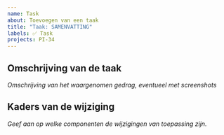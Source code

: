 ```yaml
---
name: Task
about: Toevoegen van een taak
title: "Taak: SAMENVATTING"
labels: ✅ Task
projects: PI-34
---
```


## Omschrijving van de taak

_Omschrijving van het waargenomen gedrag, eventueel met screenshots_

## Kaders van de wijziging

_Geef aan op welke componenten de wijzigingen van toepassing zijn._
